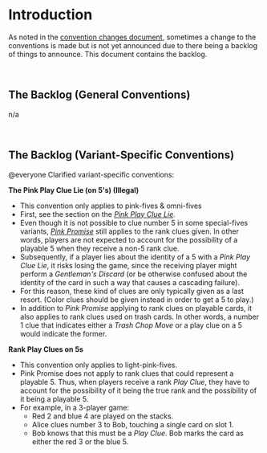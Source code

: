 # Introduction

As noted in the [convention changes document](convention-changes.md), sometimes a change to the conventions is made but is not yet announced due to there being a backlog of things to announce. This document contains the backlog.

<br>

## The Backlog (General Conventions)

n/a

<br>

## The Backlog (Variant-Specific Conventions)

@everyone Clarified variant-specific conventions:

**The Pink Play Clue Lie (on 5's) (Illegal)**

- This convention only applies to pink-fives & omni-fives
- First, see the section on the [_Pink Play Clue Lie_](pink.mdx#the-pink-play-clue-lie-ppcl-with-a-mismatched-play-clue-that-touches-other-cards).
- Even though it is not possible to clue number 5 in some special-fives variants, [_Pink Promise_](pink.mdx#pink-promise) still applies to the rank clues given. In other words, players are not expected to account for the possibility of a playable 5 when they receive a non-5 rank clue.
- Subsequently, if a player lies about the identity of a 5 with a _Pink Play Clue Lie_, it risks losing the game, since the receiving player might perform a _Gentleman's Discard_ (or be otherwise confused about the identity of the card in such a way that causes a cascading failure).
- For this reason, these kind of clues are only typically given as a last resort. (Color clues should be given instead in order to get a 5 to play.)
- In addition to _Pink Promise_ applying to rank clues on playable cards, it also applies to rank clues used on trash cards. In other words, a number 1 clue that indicates either a _Trash Chop Move_ or a play clue on a 5 would indicate the former.

**Rank Play Clues on 5s**

- This convention only applies to light-pink-fives.
- Pink Promise does not apply to rank clues that could represent a playable 5. Thus, when players receive a rank _Play Clue_, they have to account for the possibility of it being the true rank and the possibility of it being a playable 5.
- For example, in a 3-player game:
  - Red 2 and blue 4 are played on the stacks.
  - Alice clues number 3 to Bob, touching a single card on slot 1.
  - Bob knows that this must be a _Play Clue_. Bob marks the card as either the red 3 or the blue 5.
 
<br>
